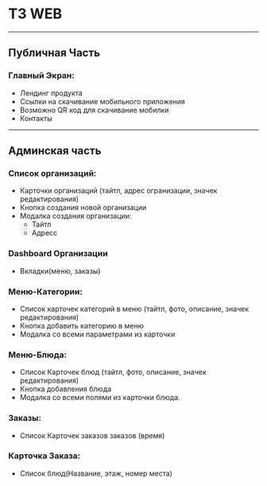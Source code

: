 # ТЗ WEB

---

## Публичная Часть

### Главный Экран:
- Лендинг продукта 
- Ссылки на скачивание мобильного приложения
- Возможно QR код для скачивание мобилки
- Контакты

---

## Админская часть


### Список организаций:
- Карточки организаций (тайтл, адрес огранизации, значек редактирования)
- Кнопка создания новой организации
- Модалка создания организации:
  - Тайтл
  - Адресс

### Dashboard Организации
- Вкладки(меню, заказы)

### Меню-Категории:
- Список карточек категорий в меню (тайтл, фото, описание, значек редактирования)
- Кнопка добавить категорию в меню
- Модалка со всеми параметрами из карточки


### Меню-Блюда:
- Список Карточек блюд (тайтл, фото, описание, значек редактирования)
- Кнопка добавления блюда
- Модалка со всеми полями из карточки блюда.

### Заказы:
- Список Карточек заказов заказов (время)

### Карточка Заказа:
- Список блюд(Название, этаж, номер места)


